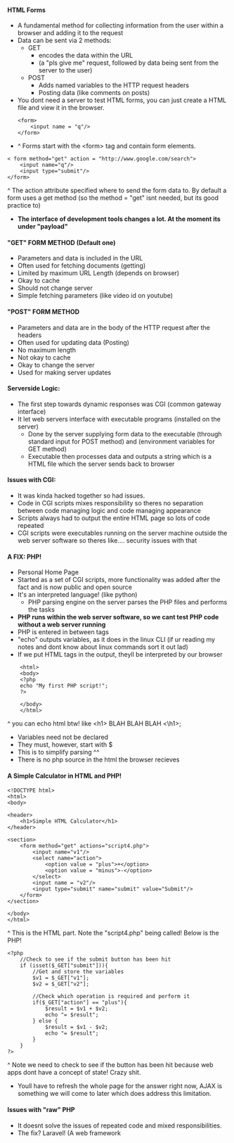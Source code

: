 #### HTML Forms
- A fundamental method for collecting information from the user within a browser and adding it to the request
- Data can be sent via 2 methods:
	- GET
		- encodes the data within the URL
		- (a "pls give me" request, followed by data being sent from the server to the user)
	- POST
		- Adds named variables to the HTTP request headers
		- Posting data (like comments on posts)
- You dont need a server to test HTML forms, you can just create a HTML file and view it in the browser.
	``` 
	<form>
		<input name = "q"/>
	</form>
	```
- ^ Forms start with the \<form> tag and contain form elements.
``` 
< form method="get" action = "http://www.google.com/search">
	<input name="q"/>
	<input type="submit"/>
</form>
```
^ The action attribute specified where to send the form data to. By default a form uses a get method (so the method = "get" isnt needed, but its good practice to)
- **The interface of development tools changes a lot. At the moment its under "payload"**

#### "GET" FORM METHOD (Default one)
- Parameters and data is included in the URL
- Often used for fetching documents (getting)
- Limited by maximum URL Length (depends on browser)
- Okay to cache
- Should not change server
- Simple fetching parameters (like video id on youtube)

#### "POST" FORM METHOD
- Parameters and data are in the body of the HTTP request after the headers
- Often used for updating data (Posting)
- No maximum length
- Not okay to cache
- Okay to change the server
- Used for making server updates

#### Serverside Logic: 
- The first step towards dynamic responses was CGI (common gateway interface)
- It let web servers interface with executable programs (installed on the server)
	- Done by the server supplying form data to the executable (through standard input for POST method) and (environment variables for GET method)
	- Executable then processes data and outputs a string which is a HTML file which the server sends back to browser

#### Issues with CGI: 
- It was kinda hacked together so had issues.
- Code in CGI scripts mixes responsibility so theres no separation between code managing logic and code managing appearance
- Scripts always had to output the entire HTML page so lots of code repeated
- CGI scripts were executables running on the server machine outside the web server software so theres like.... security issues with that

#### A FIX: PHP!
- Personal Home Page
-  Started as a set of CGI scripts, more functionality was added after the fact and is now public and open source 
- It's an interpreted language! (like python)
	- PHP parsing engine on the server parses the PHP files and performs the tasks
- **PHP runs within the web server software, so we cant test PHP code without a web server running**
- PHP is entered in between <?php ?> tags 
- "echo" outputs variables, as it does in the linux CLI (if ur reading my notes and dont know about linux commands sort it out lad)
- If we put HTML tags in the output, theyll be interpreted by our browser
``` <!DOCTYPE html>
	<html>
	<body>
	<?php
	echo "My first PHP script!";
	?>
	
	</body>
	</html>
```
^ you can echo html btw! like \<h1> BLAH BLAH BLAH \<\h1>;
- Variables need not be declared
- They must, however, start with $
- This is to simplify parsing ^^
- There is no php source in the html the browser recieves


#### A Simple Calculator in HTML and PHP!
```
<!DOCTYPE html>
<html>
<body>

<header>
	<h1>Simple HTML Calculator</h1>
</header>

<section>
	<form method="get" actions="script4.php">
		<input name="v1"/>
		<select name="action">
			<option value = "plus">+</option>
			<option value = "minus">-</option>
		</select>
		<input name = "v2"/>
		<input type="submit" name="submit" value="Submit"/>
	</form>
</section>

</body>
</html>
```
^ This is the HTML part. Note the "script4.php" being called! Below is the PHP!
```
<?php
	//Check to see if the submit button has been hit
	if (isset($_GET["submit"])){
		//Get and store the variables
		$v1 = $_GET["v1"];
		$v2 = $_GET["v2"];
		
		//Check which operation is required and perform it
		if($_GET["action"] == "plus"){
			$result = $v1 + $v2;
			echo "= $result";
		} else {
			$result = $v1 - $v2;
			echo "= $result";
		}
	}
?>
```
^ Note we need to check to see if the button has been hit because web apps dont have a concept of state! Crazy shit.
- Youll have to refresh the whole page for the answer right now, AJAX is something we will come to later which does address this limitation.

#### Issues with "raw" PHP
- It doesnt solve the issues of repeated code and mixed responsibilities.
- The fix? Laravel! (A web framework